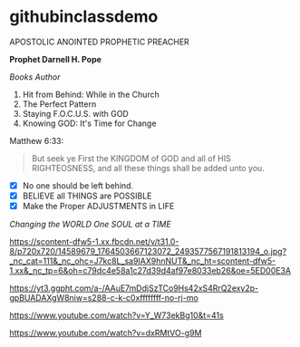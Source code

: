 # githubinclassdemo

APOSTOLIC ANOINTED PROPHETIC PREACHER

**Prophet Darnell H. Pope**

*Books Author*


1. Hit from Behind: While in the Church
1. The Perfect Pattern
1. Staying F.O.C.U.S. with GOD
1. Knowing GOD: It's Time for Change

Matthew 6:33:

> But seek ye First the KINGDOM of GOD and all of HIS RIGHTEOSNESS, and all these things shall be added unto you.

- [x] No one should be left behind.
- [x] BELIEVE all THINGS are POSSIBLE
- [x] Make the Proper ADJUSTMENTS in LIFE

*Changing the WORLD One SOUL at a TIME*

https://scontent-dfw5-1.xx.fbcdn.net/v/t31.0-8/p720x720/14589679_1764503667123072_2493577567191813194_o.jpg?_nc_cat=111&_nc_ohc=J7kc8L_sa9IAX9hnNUT&_nc_ht=scontent-dfw5-1.xx&_nc_tp=6&oh=c79dc4e58a1c27d39d4af97e8033eb26&oe=5ED00E3A

https://yt3.ggpht.com/a-/AAuE7mDdjSzTCo9Hs42xS4RrQ2exy2p-gpBUADAXgW8niw=s288-c-k-c0xffffffff-no-rj-mo

https://www.youtube.com/watch?v=Y_W73ekBg10&t=41s

https://www.youtube.com/watch?v=dxRMtVO-g9M